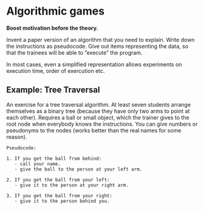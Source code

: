
# Algorithmic games

**Boost motivation before the theory.**

Invent a paper version of an algorithm that you need to explain. Write
down the instructions as pseudocode. Give out items representing
the data, so that the trainees will be able to ”execute” the program.

In most cases, even a simplified representation allows experiments on
execution time, order of exercution etc.

## Example: Tree Traversal

An exercise for a tree traversal algorithm. At least seven students
arrange themselves as a binary tree (because they have only two arms to
point at each other). Requires a ball or small object, which the trainer
gives to the root node when everybody knows the instructions. You can
give numbers or pseudonyms to the nodes (works better than the real
names for some reason).

    Pseudocode:

    1. If you get the ball from behind:
       - call your name.
       - give the ball to the person at your left arm.

    2. If you get the ball from your left:
       - give it to the person at your right arm.

    3. If you get the ball from your right:
       - give it to the person behind you.
